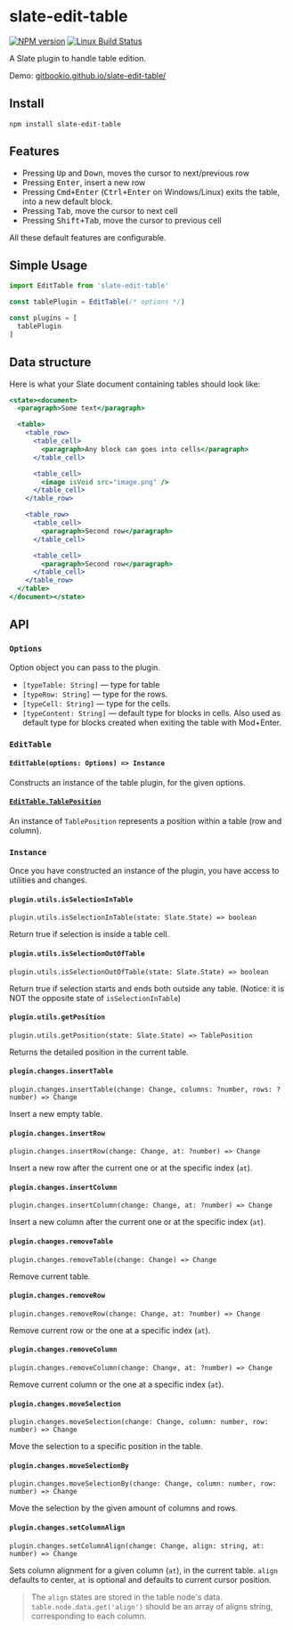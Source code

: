 # slate-edit-table

[![NPM version](https://badge.fury.io/js/slate-edit-table.svg)](http://badge.fury.io/js/slate-edit-table)
[![Linux Build Status](https://travis-ci.org/GitbookIO/slate-edit-table.png?branch=master)](https://travis-ci.org/GitbookIO/slate-edit-table)

A Slate plugin to handle table edition.

Demo: [gitbookio.github.io/slate-edit-table/](https://gitbookio.github.io/slate-edit-table/)

## Install

```
npm install slate-edit-table
```

## Features

- Pressing <kbd>Up</kbd> and <kbd>Down</kbd>, moves the cursor to next/previous row
- Pressing <kbd>Enter</kbd>, insert a new row
- Pressing <kbd>Cmd+Enter</kbd> (<kbd>Ctrl+Enter</kbd> on Windows/Linux) exits the table, into a new default block.
- Pressing <kbd>Tab</kbd>, move the cursor to next cell
- Pressing <kbd>Shift+Tab</kbd>, move the cursor to previous cell

All these default features are configurable.

## Simple Usage

```js
import EditTable from 'slate-edit-table'

const tablePlugin = EditTable(/* options */)

const plugins = [
  tablePlugin
]
```

## Data structure

Here is what your Slate document containing tables should look like:

```jsx
<state><document>
  <paragraph>Some text</paragraph>

  <table>
    <table_row>
      <table_cell>
        <paragraph>Any block can goes into cells</paragraph>
      </table_cell>

      <table_cell>
        <image isVoid src="image.png" />
      </table_cell>
    </table_row>

    <table_row>
      <table_cell>
        <paragraph>Second row</paragraph>
      </table_cell>

      <table_cell>
        <paragraph>Second row</paragraph>
      </table_cell>
    </table_row>
  </table>
</document></state>
```

## API

### `Options`

Option object you can pass to the plugin.

- ``[typeTable: String]`` — type for table
- ``[typeRow: String]`` — type for the rows.
- ``[typeCell: String]`` — type for the cells.
- ``[typeContent: String]`` — default type for blocks in cells. Also used as default type for blocks created when exiting the table with Mod+Enter.

### `EditTable`

#### `EditTable(options: Options) => Instance`

Constructs an instance of the table plugin, for the given options.

#### [`EditTable.TablePosition`](./TablePosition)

An instance of `TablePosition` represents a position within a table (row and column).

### `Instance`

Once you have constructed an instance of the plugin, you have access to utilities and changes.

#### `plugin.utils.isSelectionInTable`

`plugin.utils.isSelectionInTable(state: Slate.State) => boolean`

Return true if selection is inside a table cell.

#### `plugin.utils.isSelectionOutOfTable`

`plugin.utils.isSelectionOutOfTable(state: Slate.State) => boolean`

Return true if selection starts and ends both outside any table.  (Notice: it is NOT the opposite state of `isSelectionInTable`)

#### `plugin.utils.getPosition`

`plugin.utils.getPosition(state: Slate.State) => TablePosition`

Returns the detailed position in the current table.

#### `plugin.changes.insertTable`

`plugin.changes.insertTable(change: Change, columns: ?number, rows: ?number) => Change`

Insert a new empty table.

#### `plugin.changes.insertRow`

`plugin.changes.insertRow(change: Change, at: ?number) => Change`

Insert a new row after the current one or at the specific index (`at`).

#### `plugin.changes.insertColumn`

`plugin.changes.insertColumn(change: Change, at: ?number) => Change`

Insert a new column after the current one or at the specific index (`at`).

#### `plugin.changes.removeTable`

`plugin.changes.removeTable(change: Change) => Change`

Remove current table.

#### `plugin.changes.removeRow`

`plugin.changes.removeRow(change: Change, at: ?number) => Change`

Remove current row or the one at a specific index (`at`).

#### `plugin.changes.removeColumn`

`plugin.changes.removeColumn(change: Change, at: ?number) => Change`

Remove current column or the one at a specific index (`at`).

#### `plugin.changes.moveSelection`

`plugin.changes.moveSelection(change: Change, column: number, row: number) => Change`

Move the selection to a specific position in the table.

#### `plugin.changes.moveSelectionBy`

`plugin.changes.moveSelectionBy(change: Change, column: number, row: number) => Change`

Move the selection by the given amount of columns and rows.

#### `plugin.changes.setColumnAlign`

`plugin.changes.setColumnAlign(change: Change, align: string, at: number) => Change`

Sets column alignment for a given column (`at`), in the current table. `align`
defaults to center, `at` is optional and defaults to current cursor position.

> The `align` states are stored in the table node's data.
> `table.node.data.get('align')` should be an array of aligns string, corresponding to
each column.
